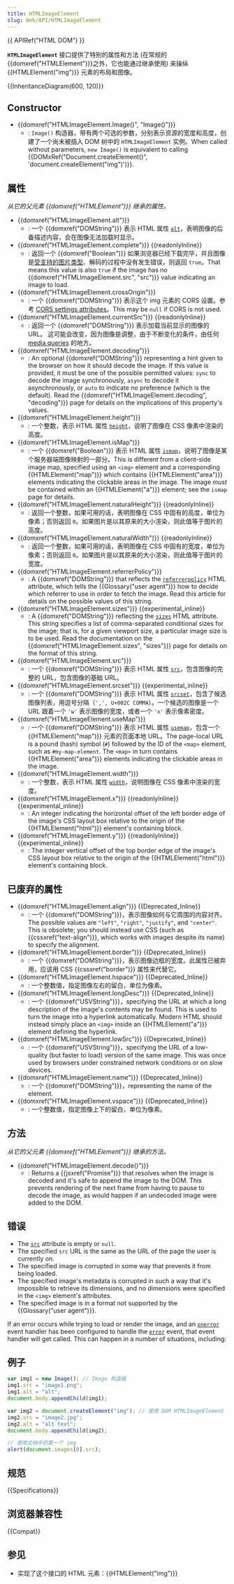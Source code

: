 ```yaml
---
title: HTMLImageElement
slug: Web/API/HTMLImageElement
---
```


{{ APIRef("HTML DOM") }}

**`HTMLImageElement`** 接口提供了特别的属性和方法 (在常规的 {{domxref("HTMLElement")}}之外，它也能通过继承使用) 来操纵 {{HTMLElement("img")}} 元素的布局和图像。

{{InheritanceDiagram(600, 120)}}

## Constructor

- {{domxref("HTMLImageElement.Image()", "Image()")}}
  - : `Image()` 构造器，带有两个可选的参数，分别表示资源的宽度和高度，创建了一个尚未被插入 DOM 树中的 `HTMLImageElement` 实例。When called without parameters, `new Image()` is equivalent to calling {{DOMxRef("Document.createElement()", 'document.createElement("img")')}}.

## 属性

_从它的父元素 {{domxref("HTMLElement")}} 继承的属性。_

- {{domxref("HTMLImageElement.alt")}}
  - : 一个 {{domxref("DOMString")}} 表示 HTML 属性 [`alt`](/zh-CN/docs/Web/HTML/Element/img#alt)，表明图像的后备描述内容，会在图像无法加载时显示。
- {{domxref("HTMLImageElement.complete")}} {{readonlyInline}}
  - : 返回一个 {{domxref("Boolean")}} 如果浏览器已经下载完毕，并且图像是[受支持的图片类型](/zh-CN/docs/HTML/Element/Img#Image_Format)、解码的过程中没有发生错误，则返回 `true`。That means this value is also `true` if the image has no {{domxref("HTMLImageElement.src", "src")}} value indicating an image to load.
- {{domxref("HTMLImageElement.crossOrigin")}}
  - : 一个 {{domxref("DOMString")}} 表示这个 img 元素的 CORS 设置。参考 [CORS settings attributes](/zh-CN/docs/HTML/CORS_settings_attributes)。This may be `null` if CORS is not used.
- {{domxref("HTMLImageElement.currentSrc")}} {{readonlyInline}}
  - : 返回一个 {{domxref("DOMString")}} 表示加载当前显示的图像的 URL。
    这可能会改变，因为图像是调整，由于不断变化的条件，由任何 [media queries](/zh-CN/docs/Web/CSS/CSS_media_queries) 的地方。
- {{domxref("HTMLImageElement.decoding")}}
  - : An optional {{domxref("DOMString")}} representing a hint given to the browser on how it should decode the image. If this value is provided, it must be one of the possible permitted values: `sync` to decode the image synchronously, `async` to decode it asynchronously, or `auto` to indicate no preference (which is the default). Read the {{domxref("HTMLImageElement.decoding", "decoding")}} page for details on the implications of this property's values.
- {{domxref("HTMLImageElement.height")}}
  - : 一个整数，表示 HTML 属性 [`height`](/zh-CN/docs/Web/HTML/Element/img#height)，说明了图像在 CSS 像素中渲染的高度。
- {{domxref("HTMLImageElement.isMap")}}
  - : 一个 {{domxref("Boolean")}} 表示 HTML 属性 [`ismap`](/zh-CN/docs/Web/HTML/Element/img#ismap)，说明了图像是某个服务器端图像映射的一部分。This is different from a client-side image map, specified using an `<img>` element and a corresponding {{HTMLElement("map")}} which contains {{HTMLElement("area")}} elements indicating the clickable areas in the image. The image _must_ be contained within an {{HTMLElement("a")}} element; see the `ismap` page for details.
- {{domxref("HTMLImageElement.naturalHeight")}} {{readonlyInline}}
  - : 返回一个整数，如果可用的话，表明图像在 CSS 中固有的高度，单位为像素；否则返回 `0`。如果图片是以其原来的大小渲染，则此值等于图片的高度。
- {{domxref("HTMLImageElement.naturalWidth")}} {{readonlyInline}}
  - : 返回一个整数，如果可用的话，表明图像在 CSS 中固有的宽度，单位为像素；否则返回 `0`。如果图片是以其原来的大小渲染，则此值等于图片的宽度。
- {{domxref("HTMLImageElement.referrerPolicy")}}
  - : A {{domxref("DOMString")}} that reflects the [`referrerpolicy`](/zh-CN/docs/Web/HTML/Element/img#referrerpolicy) HTML attribute, which tells the {{Glossary("user agent")}} how to decide which referrer to use in order to fetch the image. Read this article for details on the possible values of this string.
- {{domxref("HTMLImageElement.sizes")}} {{experimental_inline}}
  - : A {{domxref("DOMString")}} reflecting the [`sizes`](/zh-CN/docs/Web/HTML/Element/img#sizes) HTML attribute. This string specifies a list of comma-separated conditional sizes for the image; that is, for a given viewport size, a particular image size is to be used. Read the documentation on the {{domxref("HTMLImageElement.sizes", "sizes")}} page for details on the format of this string.
- {{domxref("HTMLImageElement.src")}}
  - : 一个 {{domxref("DOMString")}} 表示 HTML 属性 [`src`](/zh-CN/docs/Web/HTML/Element/img#src)，包含图像的完整的 URL，包含图像的基础 URL。
- {{domxref("HTMLImageElement.srcset")}} {{experimental_inline}}
  - : 一个 {{domxref("DOMString")}} 表示 HTML 属性 [`srcset`](/zh-CN/docs/Web/HTML/Element/img#srcset)，包含了候选图像列表，用逗号分隔（`',', U+002C COMMA`）。一个候选的图像是一个 URL 跟着一个 `'w'` 表示图像的宽度，或者一个 `'x'` 表示像素密度。
- {{domxref("HTMLImageElement.useMap")}}
  - : 一个 {{domxref("DOMString")}} 表示 HTML 属性 [`usemap`](/zh-CN/docs/Web/HTML/Element/img#usemap)，包含一个 {{HTMLElement("map")}} 元素的页面本地 URL。The page-local URL is a pound (hash) symbol (`#`) followed by the ID of the `<map>` element, such as `#my-map-element`. The `<map>` in turn contains {{HTMLElement("area")}} elements indicating the clickable areas in the image.
- {{domxref("HTMLImageElement.width")}}
  - : 一个整数，表示 HTML 属性 [`width`](/zh-CN/docs/Web/HTML/Element/img#width)，说明图像在 CSS 像素中渲染的宽度。
- {{domxref("HTMLImageElement.x")}} {{readonlyInline}}{{experimental_inline}}
  - : An integer indicating the horizontal offset of the left border edge of the image's CSS layout box relative to the origin of the {{HTMLElement("html")}} element's containing block.
- {{domxref("HTMLImageElement.y")}} {{readonlyInline}} {{experimental_inline}}
  - : The integer vertical offset of the top border edge of the image's CSS layout box relative to the origin of the {{HTMLElement("html")}} element's containing block.

## 已废弃的属性

- {{domxref("HTMLImageElement.align")}} {{Deprecated_Inline}}
  - : 一个 {{domxref("DOMString")}}，表示图像如何与它周围的内容对齐。The possible values are `"left"`, `"right"`, `"justify"`, and `"center"`. This is obsolete; you should instead use CSS (such as {{cssxref("text-align")}}, which works with images despite its name) to specify the alignment.
- {{domxref("HTMLImageElement.border")}} {{Deprecated_Inline}}
  - : 一个 {{domxref("DOMString")}}，表示图像边框的宽度。此属性已被弃用，应该用 CSS {{cssxref("border")}} 属性来代替它。
- {{domxref("HTMLImageElement.hspace")}} {{Deprecated_Inline}}
  - : 一个整数值，指定图像左右的留白，单位为像素。
- {{domxref("HTMLImageElement.longDesc")}} {{Deprecated_Inline}}
  - : 一个 {{domxref("USVString")}}，specifying the URL at which a long description of the image's contents may be found. This is used to turn the image into a hyperlink automatically. Modern HTML should instead simply place an `<img>` inside an {{HTMLElement("a")}} element defining the hyperlink.
- {{domxref("HTMLImageElement.lowSrc")}} {{Deprecated_Inline}}
  - : 一个 {{domxref("USVString")}}，specifying the URL of a low-quality (but faster to load) version of the same image. This was once used by browsers under constrained network conditions or on slow devices.
- {{domxref("HTMLImageElement.name")}} {{Deprecated_Inline}}
  - : 一个 {{domxref("DOMString")}}，representing the name of the element.
- {{domxref("HTMLImageElement.vspace")}} {{Deprecated_Inline}}
  - : 一个整数值，指定图像上下的留白，单位为像素。

## 方法

_从它的父元素 {{domxref("HTMLElement")}} 继承的方法。_

- {{domxref("HTMLImageElement.decode()")}}
  - : Returns a {{jsxref("Promise")}} that resolves when the image is decoded and it's safe to append the image to the DOM. This prevents rendering of the next frame from having to pause to decode the image, as would happen if an undecoded image were added to the DOM.

## 错误

- The [`src`](/zh-CN/docs/Web/HTML/Element/img#src) attribute is empty or `null`.
- The specified `src` URL is the same as the URL of the page the user is currently on.
- The specified image is corrupted in some way that prevents it from being loaded.
- The specified image's metadata is corrupted in such a way that it's impossible to retrieve its dimensions, and no dimensions were specified in the `<img>` element's attributes.
- The specified image is in a format not supported by the {{Glossary("user agent")}}.

If an error occurs while trying to load or render the image, and an [`onerror`](/zh-CN/docs/Web/HTML/Global_attributes#onerror) event handler has been configured to handle the [`error`](/zh-CN/docs/Web/API/Element/error_event) event, that event handler will get called. This can happen in a number of situations, including:

## 例子

```js
var img1 = new Image(); // Image 构造器
img1.src = "image1.png";
img1.alt = "alt";
document.body.appendChild(img1);

var img2 = document.createElement("img"); // 使用 DOM HTMLImageElement
img2.src = "image2.jpg";
img2.alt = "alt text";
document.body.appendChild(img2);

// 使用文档中的第一个 img
alert(document.images[0].src);
```

## 规范

{{Specifications}}

## 浏览器兼容性

{{Compat}}

## 参见

- 实现了这个接口的 HTML 元素：{{HTMLElement("img")}}
